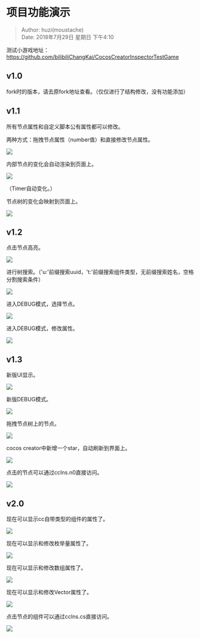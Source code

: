 # 项目功能演示

> Author: huzi(moustache) <br>
> Date: 2018年7月29日 星期日 下午4:10

测试小游戏地址：https://github.com/bilibiliChangKai/CocosCreatorInspectorTestGame

## v1.0 

fork时的版本，请去原fork地址查看。（仅仅进行了结构修改，没有功能添加）

## v1.1

所有节点属性和自定义脚本公有属性都可以修改。

两种方式：拖拽节点属性（number值）和直接修改节点属性。

![](photo/修改节点.gif)

内部节点的变化会自动渲染到页面上。

![](photo/节点自动变化.gif)

（Timer自动变化。）

节点树的变化会映射到页面上。

![](photo/节点树自动变化.gif)

## v1.2

点击节点高亮。

![](photo/点击节点高亮.gif)

进行树搜索。（'u:'前缀搜索uuid，'t:'前缀搜索组件类型，无前缀搜索姓名，空格分割搜索条件）

![](photo/树搜索.gif)

进入DEBUG模式，选择节点。

![](photo/DEBUG模式.gif)

进入DEBUG模式，修改属性。

![](photo/DEBUG模式修改属性.gif)

## v1.3
新版UI显示。

![](photo/新版UI.gif)

新版DEBUG模式。

![](photo/新版DEBUG.gif)

拖拽节点树上的节点。

![](photo/节点拖拽.gif)

cocos creator中新增一个star，自动刷新到界面上。

![](photo/界面刷新.gif)

点击的节点可以通过ccIns.n0直接访问。

![](photo/n0.png)

## v2.0

现在可以显示cc自带类型的组件的属性了。

![](photo/自带类型展示.png)


现在可以显示和修改枚举量属性了。

![](photo/枚举量显示.png)

现在可以显示和修改数组属性了。

![](photo/数组显示.png)

现在可以显示和修改Vector属性了。

![](photo/Vector显示.png)

点击节点的组件可以通过ccIns.cs直接访问。

![](photo/cs.png)